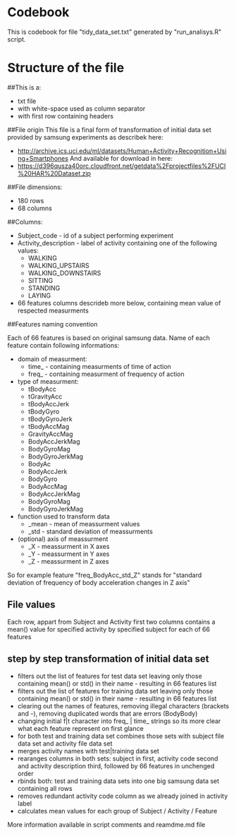 # Codebook

This is codebook for file "tidy_data_set.txt" generated by "run_analisys.R" script.

# Structure of the file

##This is a:
 - txt file 
 - with white-space used as column separator
 - with first row containing headers

##File origin
This file is a final form of transformation of initial data set provided by samsung experiments as describek here:
 - http://archive.ics.uci.edu/ml/datasets/Human+Activity+Recognition+Using+Smartphones
And available for download in here:
 - https://d396qusza40orc.cloudfront.net/getdata%2Fprojectfiles%2FUCI%20HAR%20Dataset.zip

##File dimensions:
 - 180 rows
 - 68 columns

##Columns:
 - Subject_code - id of a subject performing experiment
 - Activity_description - label of activity containing one of the following values:
   -  WALKING
   -  WALKING_UPSTAIRS
   -  WALKING_DOWNSTAIRS
   -  SITTING
   -  STANDING
   -  LAYING
 - 66 features columns descrideb more below, containing mean value of respected measurments
 
##Features naming convention

Each of 66 features is based on original samsung data. Name of each feature contain following informations:
 - domain of measurment:
   - time_ - containing measurments of time of action
   - freq_ - containing measurment of frequency of action
 - type of measurment:
   - tBodyAcc
   - tGravityAcc
   - tBodyAccJerk
   - tBodyGyro
   - tBodyGyroJerk
   - tBodyAccMag
   - GravityAccMag
   - BodyAccJerkMag
   - BodyGyroMag
   - BodyGyroJerkMag
   - BodyAc
   - BodyAccJerk
   - BodyGyro
   - BodyAccMag
   - BodyAccJerkMag
   - BodyGyroMag
   - BodyGyroJerkMag
 - function used to transform data
   - _mean - mean of meassurment values
   - _std - standard deviation of meassurments
 - (optional) axis of meassurment
   - _X - meassurment in X axes
   - _Y - meassurment in Y axes
   - _Z - meassurment in Z axes

So for example feature "freq_BodyAcc_std_Z" stands for "standard deviation of frequency of body acceleration changes in Z axis"

## File values

Each row, appart from Subject and Activity first two columns contains a mean() value for specified activity by specified subject for each of 66 features

## step by step transformation of initial data set

 - filters out the list of features for test data set leaving only those containing mean() or std() in their name - resulting in 66 features list
 - filters out the list of features for training data set leaving only those containing mean() or std() in their name - resulting in 66 features list
 - clearing out the names of features, removing illegal characters (brackets and -), removing duplicated words that are errors (BodyBody)
 - changing initial f|t character into freq_ | time_ strings so its more clear what each feature represent on first glance
 - for both test and training data set combines those sets with subject file data set and activity file data set
 - merges activity names with test|training data set
 - rearanges columns in both sets: subject in first, activity code second and activity description third, followed by 66 features in unchenged order
 - rbinds both: test and training data sets into one big samsung data set containing all rows
 - removes redundant activity code column as we already joined in activity label
 - calculates mean values for each group of Subject / Activity / Feature
 
More information available in script comments and reamdme.md file
